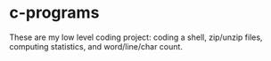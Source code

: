# c-programs
These are my low level coding project: coding a shell, zip/unzip files, computing statistics, and word/line/char count.
